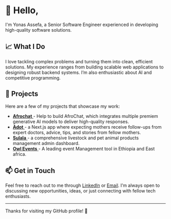 # 👋 Hello,

I'm Yonas Assefa, a Senior Software Engineer experienced in developing high-quality software solutions.


## 📈 What I Do

I love tackling complex problems and turning them into clean, efficient solutions. My experience ranges from building scalable web applications to designing robust backend systems. I’m also enthusiastic about AI and competitive programming.

## 🔧 Projects

Here are a few of my projects that showcase my work:
- <a href="https://afrochat.app/" target="_blank">**Afrochat** </a> - Help to build AfroChat, which integrates multiple premiem generative AI models to deliver high-quality responses.
- <a href="https://sulala.com/" target="_blank">**Adot** </a> - a Next.js app where expecting mothers receive follow-ups from expert doctors, advice, tips, and stories from fellow mothers.
- <a href="https://sulala.com/" target="_blank">**Sulala** </a> - a comprehensive livestock and pet animal products management admin dashboard.
- <a href="https://owlevents.app/" target="_blank">**Owl Events** </a> - A leading event Management tool in Ethiopia and East africa.

## 📫 Get in Touch

Feel free to reach out to me through [LinkedIn](https://www.linkedin.com/in/yonas-assefa-74334b224/) or [Email](mailto:se.yonas.assefa@gmail.com). I’m always open to discussing new opportunities, ideas, or just connecting with fellow tech enthusiasts.

---

Thanks for visiting my GitHub profile! 🚀
